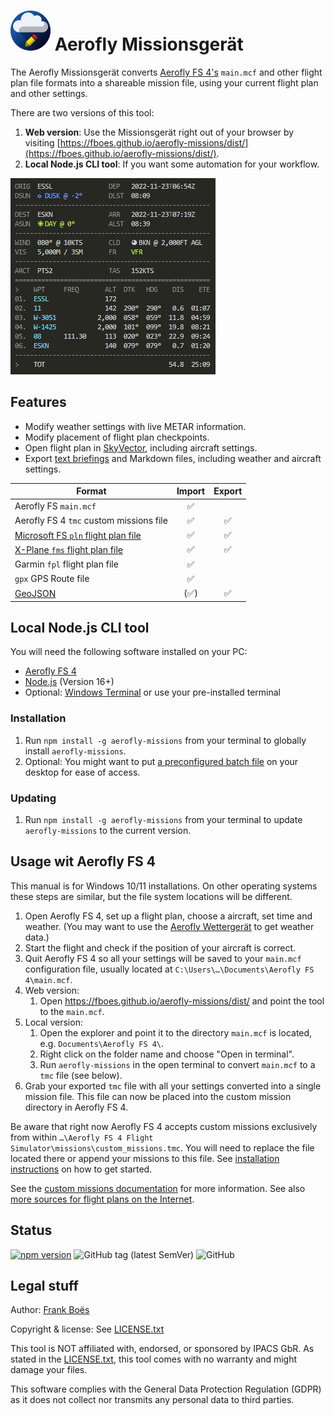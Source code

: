 ![](docs/favicon-64x64.png) Aerofly Missionsgerät
============================================

The Aerofly Missionsgerät converts [Aerofly FS 4's](https://www.aerofly.com/) `main.mcf` and other flight plan file formats into a shareable mission file, using your current flight plan and other settings.

There are two versions of this tool:

1. **Web version**: Use the Missionsgerät right out of your browser by visiting [https://fboes.github.io/aerofly-missions/dist/](https://fboes.github.io/aerofly-missions/dist/).
2. **Local Node.js CLI tool**: If you want some automation for your workflow.

![Flight plan as text briefing](docs/flightplan.png)

Features
--------

* Modify weather settings with live METAR information.
* Modify placement of flight plan checkpoints.
* Open flight plan in [SkyVector](https://skyvector.com/), including aircraft settings.
* Export [text briefings](docs/flightplan.md) and Markdown files, including weather and aircraft settings.

| Format                                  | Import | Export |
| --------------------------------------- |:------:|:------:|
| Aerofly FS `main.mcf`                   | ✅   |    |
| Aerofly FS 4 `tmc` custom missions file | ✅   | ✅ |
| [Microsoft FS `pln` flight plan file](https://docs.flightsimulator.com/html/Content_Configuration/Flights_And_Missions/Flight_Plan_Definitions.htm) | ✅ | ✅ |
| [X-Plane `fms` flight plan file](https://developer.x-plane.com/article/flightplan-files-v11-fms-file-format/)                                       | ✅ | ✅ |
| Garmin `fpl` flight plan file           | ✅   |    |
| `gpx` GPS Route file                    | ✅   |    |
| [GeoJSON](https://geojson.org/)         | (✅) | ✅ |

Local Node.js CLI tool
----------------------

You will need the following software installed on your PC:

* [Aerofly FS 4](https://www.aerofly.com/)
* [Node.js](https://nodejs.org/en/) (Version 16+)
* Optional: [Windows Terminal](https://apps.microsoft.com/store/detail/windows-terminal/9N0DX20HK701) or use your pre-installed terminal

### Installation

1. Run `npm install -g aerofly-missions` from your terminal to globally install `aerofly-missions`.
2. Optional: You might want to put [a preconfigured batch file](docs/aerofly-missions.bat) on your desktop for ease of access.

### Updating

1. Run `npm install -g aerofly-missions` from your terminal to update `aerofly-missions` to the current version.

Usage wit Aerofly FS 4
------------

This manual is for Windows 10/11 installations. On other operating systems these steps are similar, but the file system locations will be different.

1. Open Aerofly FS 4, set up a flight plan, choose a aircraft, set time and weather. (You may want to use the [Aerofly Wettergerät](https://github.com/fboes/aerofly-wettergeraet/) to get weather data.)
1. Start the flight and check if the position of your aircraft is correct.
1. Quit Aerofly FS 4 so all your settings will be saved to your `main.mcf` configuration file, usually located at `C:\Users\…\Documents\Aerofly FS 4\main.mcf`.
1. Web version:
   1. Open https://fboes.github.io/aerofly-missions/dist/ and point the tool to the `main.mcf`.
1. Local version:
   1. Open the explorer and point it to the directory `main.mcf` is located, e.g. `Documents\Aerofly FS 4\`.
   1. Right click on the folder name and choose "Open in terminal".
   1. Run `aerofly-missions` in the open terminal to convert `main.mcf` to a `tmc` file (see below).
1. Grab your exported `tmc` file with all your settings converted into a single mission file. This file can now be placed into the custom mission directory in Aerofly FS 4.

Be aware that right now Aerofly FS 4 accepts custom missions exclusively from within `…\Aerofly FS 4 Flight Simulator\missions\custom_missions.tmc`. You will need to replace the file located there or append your missions to this file. See [installation instructions](https://fboes.github.io/aerofly-missions/docs/generic-installation.html) on how to get started.

See the [custom missions documentation](docs/custom-missions.md) for more information. See also [more sources for flight plans on the Internet](docs/importing-flightplans.md).

Status
-------

[![npm version](https://badge.fury.io/js/aerofly-missions.svg)](https://badge.fury.io/js/aerofly-missions)
![GitHub tag (latest SemVer)](https://img.shields.io/github/v/tag/fboes/aerofly-missions.svg?sort=semver)
![GitHub](https://img.shields.io/github/license/fboes/aerofly-missions.svg)

Legal stuff
-----------

Author: [Frank Boës](https://3960.org)

Copyright & license: See [LICENSE.txt](LICENSE.txt)

This tool is NOT affiliated with, endorsed, or sponsored by IPACS GbR. As stated in the [LICENSE.txt](LICENSE.txt), this tool comes with no warranty and might damage your files.

This software complies with the General Data Protection Regulation (GDPR) as it does not collect nor transmits any personal data to third parties.

